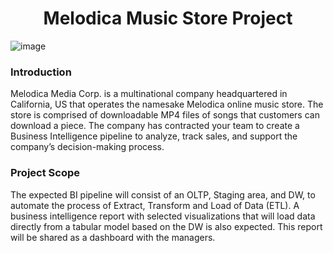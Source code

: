 <h1 align="center">Melodica Music Store Project </h1>


![image](https://github.com/SpathisDim/Melodica-Music-Store-Project/assets/74098652/3c46bc32-1046-4c06-9794-cc44dd38a54b)

<h3>Introduction</h3>

Melodica Media Corp. is a multinational company headquartered in California, US that 
operates the namesake Melodica online music store. The store is comprised of downloadable 
MP4 files of songs that customers can download a piece. The company has contracted your 
team to create a Business Intelligence pipeline to analyze, track sales, and support the 
company’s decision-making process. 

<h3>Project Scope</h3>

The expected BI pipeline will consist of an OLTP, Staging area, and DW, to automate the 
process of Extract, Transform and Load of Data (ETL). A business intelligence report with 
selected visualizations that will load data directly from a tabular model based on the DW is 
also expected. This report will be shared as a dashboard with the managers. 
